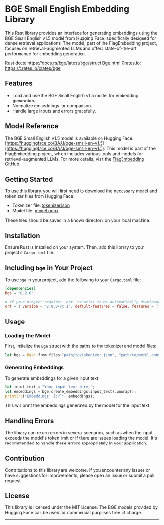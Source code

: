 # BGE Small English Embedding Library

This Rust library provides an interface for generating embeddings using the BGE Small English v1.5 model from Hugging
Face, specifically designed for dense retrieval applications. The model, part of the FlagEmbedding project, focuses on
retrieval-augmented LLMs and offers state-of-the-art performance for embedding generation.

Rust docs: https://docs.rs/bge/latest/bge/struct.Bge.html
Crates.io: https://crates.io/crates/bge

## Features

- Load and use the BGE Small English v1.5 model for embedding generation.
- Normalize embeddings for comparison.
- Handle large inputs and errors gracefully.

## Model Reference

The BGE Small English v1.5 model is available on Hugging
Face: [https://huggingface.co/BAAI/bge-small-en-v1.5](https://huggingface.co/BAAI/bge-small-en-v1.5). This model is part
of the FlagEmbedding project, which includes various tools and models for retrieval-augmented LLMs. For more details,
visit the [FlagEmbedding GitHub](https://github.com/flagembedding).

## Getting Started

To use this library, you will first need to download the necessary model and tokenizer files from Hugging Face:

- Tokenizer
  file: [tokenizer.json](https://huggingface.co/BAAI/bge-small-en-v1.5/blob/main/tokenizer.json)
- Model file: [model.onnx](https://huggingface.co/BAAI/bge-small-en-v1.5/blob/main/onnx/model.onnx)

These files should be saved in a known directory on your local machine.

## Installation

Ensure Rust is installed on your system. Then, add this library to your project's `Cargo.toml` file.

## Including `bge` in Your Project

To use `bge` in your project, add the following to your `Cargo.toml` file:

```toml
[dependencies]
bge = "0.2.0"

# If your project requires `ort` binaries to be automatically downloaded, include `ort` with the `download-binaries` feature enabled:
ort = { version = "2.0.0-rc.1", default-features = false, features = ["download-binaries"] }
```

## Usage

### Loading the Model

First, initialize the `Bge` struct with the paths to the tokenizer and model files:

```rust
let bge = Bge::from_files("path/to/tokenizer.json", "path/to/model.onnx").unwrap();
```

### Generating Embeddings

To generate embeddings for a given input text:

```rust
let input_text = "Your input text here.";
let embeddings = bge.create_embeddings(input_text).unwrap();
println!("Embeddings: {:?}", embeddings);
```

This will print the embeddings generated by the model for the input text.

## Handling Errors

The library can return errors in several scenarios, such as when the input exceeds the model's token limit or if there
are issues loading the model. It's recommended to handle these errors appropriately in your application.

## Contribution

Contributions to this library are welcome. If you encounter any issues or have suggestions for improvements, please open
an issue or submit a pull request.

## License

This library is licensed under the MIT License. The BGE models provided by Hugging Face can be used for commercial
purposes free of charge.

---
